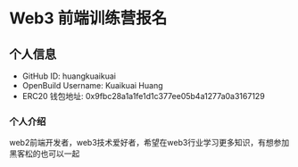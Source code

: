 # Web3 前端训练营报名

## 个人信息

* GitHub ID: huangkuaikuai
* OpenBuild Username: Kuaikuai Huang
* ERC20 钱包地址: 0x9fbc28a1a1fe1d1c377ee05b4a1277a0a3167129

### 个人介绍

web2前端开发者，web3技术爱好者，希望在web3行业学习更多知识，有想参加黑客松的也可以一起